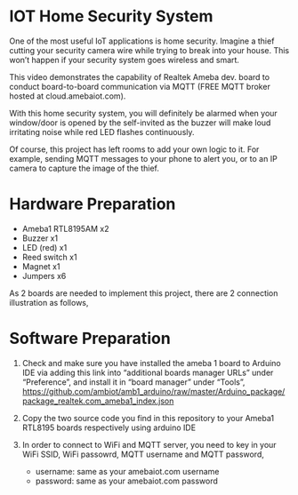 # IOT Home Security System

One of the most useful IoT applications is home security. Imagine a thief cutting your security camera wire while trying to break into your house. This won’t happen if your security system goes wireless and smart.

This video demonstrates the capability of Realtek Ameba dev. board to conduct board-to-board communication via MQTT (FREE MQTT broker hosted at cloud.amebaiot.com).

With this home security system, you will definitely be alarmed when your window/door is opened by the self-invited as the buzzer will make loud irritating noise while red LED flashes continuously.

Of course, this project has left rooms to add your own logic to it. For example, sending MQTT messages to your phone to alert you, or to an IP camera to capture the image of the thief.

# Hardware Preparation
- Ameba1 RTL8195AM  x2
- Buzzer            x1
- LED (red)         x1
- Reed switch       x1
- Magnet            x1
- Jumpers           x6

As 2 boards are needed to implement this project, there are 2 connection illustration as follows,



# Software Preparation
1. Check and make sure you have installed the ameba 1 board to Arduino IDE via adding this link into “additional boards manager URLs” under “Preference”, and install it in “board manager” under “Tools”,
https://github.com/ambiot/amb1_arduino/raw/master/Arduino_package/package_realtek.com_ameba1_index.json

2. Copy the two source code you find in this repository to your Ameba1 RTL8195 boards respectively using arduino IDE

3. In order to connect to WiFi and MQTT server, you need to key in your WiFi SSID, WiFi passowrd, MQTT username and MQTT password,
   - username:		same as your amebaiot.com username
   - password:   	same as your amebaiot.com password

